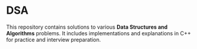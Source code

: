 # DSA
This repository contains solutions to various **Data Structures and Algorithms** problems.   It includes implementations and explanations in C++ for practice and interview preparation.  
